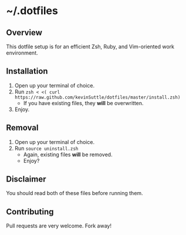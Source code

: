# ~/.dotfiles


## Overview
This dotfile setup is for an efficient Zsh, Ruby, and Vim-oriented work environment.

## Installation
1. Open up your terminal of choice.
2. Run `zsh < <( curl https://raw.github.com/kevinSuttle/dotfiles/master/install.zsh)`
	- If you have existing files, they **will** be overwritten.
3. Enjoy.

## Removal
1. Open up your terminal of choice.
3. Run ```source uninstall.zsh```
	- Again, existing files **will** be removed.
   - Enjoy?

## Disclaimer
You should read both of these files before running them.

## Contributing
Pull requests are very welcome. Fork away!
